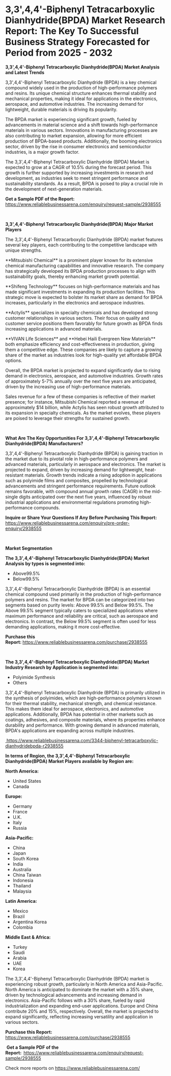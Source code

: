 <p><h1>3,3',4,4'-Biphenyl Tetracarboxylic Dianhydride(BPDA) Market Research Report: The Key To Successful Business Strategy Forecasted for Period from 2025 - 2032</h1></p><p><strong>3,3',4,4'-Biphenyl Tetracarboxylic Dianhydride(BPDA) Market Analysis and Latest Trends</strong></p>
<p><p>3,3',4,4'-Biphenyl Tetracarboxylic Dianhydride (BPDA) is a key chemical compound widely used in the production of high-performance polymers and resins. Its unique chemical structure enhances thermal stability and mechanical properties, making it ideal for applications in the electronics, aerospace, and automotive industries. The increasing demand for lightweight, durable materials is driving its popularity.</p><p>The BPDA market is experiencing significant growth, fueled by advancements in material science and a shift towards high-performance materials in various sectors. Innovations in manufacturing processes are also contributing to market expansion, allowing for more efficient production of BPDA-based products. Additionally, the booming electronics sector, driven by the rise in consumer electronics and semiconductor industries, is a major growth factor.</p><p>The 3,3',4,4'-Biphenyl Tetracarboxylic Dianhydride (BPDA) Market is expected to grow at a CAGR of 10.5% during the forecast period. This growth is further supported by increasing investments in research and development, as industries seek to meet stringent performance and sustainability standards. As a result, BPDA is poised to play a crucial role in the development of next-generation materials.</p></p>
<p><strong>Get a Sample PDF of the Report:&nbsp;</strong> <a href="https://www.reliablebusinessarena.com/enquiry/request-sample/2938555?utm_campaign=3177&utm_medium=2&utm_source=Github&utm_content=ia&utm_term=15032025&utm_id=3344-biphenyl-tetracarboxylic-dianhydridebpda">https://www.reliablebusinessarena.com/enquiry/request-sample/2938555</a></p>
<p>&nbsp;</p>
<p><strong>3,3',4,4'-Biphenyl Tetracarboxylic Dianhydride(BPDA) Major Market Players</strong></p>
<p><p>The 3,3',4,4'-Biphenyl Tetracarboxylic Dianhydride (BPDA) market features several key players, each contributing to the competitive landscape with unique strengths. </p><p>**Mitsubishi Chemical** is a prominent player known for its extensive chemical manufacturing capabilities and innovative research. The company has strategically developed its BPDA production processes to align with sustainability goals, thereby enhancing market growth potential.</p><p>**Shifeng Technology** focuses on high-performance materials and has made significant investments in expanding its production facilities. This strategic move is expected to bolster its market share as demand for BPDA increases, particularly in the electronics and aerospace industries.</p><p>**Actylis** specializes in specialty chemicals and has developed strong customer relationships in various sectors. Their focus on quality and customer service positions them favorably for future growth as BPDA finds increasing applications in advanced materials.</p><p>**VIVAN Life Sciences** and **Hebei Haili Evergreen New Materials** both emphasize efficiency and cost-effectiveness in production, giving them a competitive edge. These companies are likely to capture a growing share of the market as industries look for high-quality yet affordable BPDA options.</p><p>Overall, the BPDA market is projected to expand significantly due to rising demand in electronics, aerospace, and automotive industries. Growth rates of approximately 5-7% annually over the next five years are anticipated, driven by the increasing use of high-performance materials.</p><p>Sales revenue for a few of these companies is reflective of their market presence; for instance, Mitsubishi Chemical reported a revenue of approximately $14 billion, while Actylis has seen robust growth attributed to its expansion in specialty chemicals. As the market evolves, these players are poised to leverage their strengths for sustained growth.</p></p>
<p>&nbsp;</p>
<p><strong>What Are The Key Opportunities For 3,3',4,4'-Biphenyl Tetracarboxylic Dianhydride(BPDA) Manufacturers?</strong></p>
<p><p>3,3',4,4'-Biphenyl Tetracarboxylic Dianhydride (BPDA) is gaining traction in the market due to its pivotal role in high-performance polymers and advanced materials, particularly in aerospace and electronics. The market is projected to expand, driven by increasing demand for lightweight, heat-resistant materials. Growth trends indicate a rising adoption in applications such as polyimide films and composites, propelled by technological advancements and stringent performance requirements. Future outlook remains favorable, with compound annual growth rates (CAGR) in the mid-single digits anticipated over the next five years, influenced by robust industrial applications and environmental regulations promoting high-performance compounds.</p></p>
<p><strong>Inquire or Share Your Questions If Any Before Purchasing This Report:</strong> <a href="https://www.reliablebusinessarena.com/enquiry/pre-order-enquiry/2938555?utm_campaign=3177&utm_medium=2&utm_source=Github&utm_content=ia&utm_term=15032025&utm_id=3344-biphenyl-tetracarboxylic-dianhydridebpda">https://www.reliablebusinessarena.com/enquiry/pre-order-enquiry/2938555</a></p>
<p>&nbsp;</p>
<p><strong>Market Segmentation</strong></p>
<p><strong>The 3,3',4,4'-Biphenyl Tetracarboxylic Dianhydride(BPDA) Market Analysis by types is segmented into:</strong></p>
<p><ul><li>Above99.5%</li><li>Below99.5%</li></ul></p>
<p><p>3,3',4,4'-Biphenyl Tetracarboxylic Dianhydride (BPDA) is an essential chemical compound used primarily in the production of high-performance polymers and resins. The market for BPDA can be categorized into two segments based on purity levels: Above 99.5% and Below 99.5%. The Above 99.5% segment typically caters to specialized applications where maximum performance and reliability are critical, such as aerospace and electronics. In contrast, the Below 99.5% segment is often used for less demanding applications, making it more cost-effective.</p></p>
<p><strong>Purchase this Report:&nbsp;</strong><a href="https://www.reliablebusinessarena.com/purchase/2938555?utm_campaign=3177&utm_medium=2&utm_source=Github&utm_content=ia&utm_term=15032025&utm_id=3344-biphenyl-tetracarboxylic-dianhydridebpda">https://www.reliablebusinessarena.com/purchase/2938555</a></p>
<p>&nbsp;</p>
<p><strong>The 3,3',4,4'-Biphenyl Tetracarboxylic Dianhydride(BPDA) Market Industry Research by Application is segmented into:</strong></p>
<p><ul><li>Polyimide Synthesis</li><li>Others</li></ul></p>
<p><p>3,3',4,4'-Biphenyl Tetracarboxylic Dianhydride (BPDA) is primarily utilized in the synthesis of polyimides, which are high-performance polymers known for their thermal stability, mechanical strength, and chemical resistance. This makes them ideal for aerospace, electronics, and automotive applications. Additionally, BPDA has potential in other markets such as coatings, adhesives, and composite materials, where its properties enhance durability and performance. With growing demand in advanced materials, BPDA's applications are expanding across multiple industries.</p></p>
<p><a href="https://www.reliablebusinessarena.com/3344-biphenyl-tetracarboxylic-dianhydridebpda-r2938555?utm_campaign=3177&utm_medium=2&utm_source=Github&utm_content=ia&utm_term=15032025&utm_id=3344-biphenyl-tetracarboxylic-dianhydridebpda">&nbsp;https://www.reliablebusinessarena.com/3344-biphenyl-tetracarboxylic-dianhydridebpda-r2938555</a></p>
<p><strong>In terms of Region, the 3,3',4,4'-Biphenyl Tetracarboxylic Dianhydride(BPDA) Market Players available by Region are:</strong></p>
<p>
    <p> <strong> North America: </strong>
        <ul>
            <li>United States</li>
            <li>Canada</li>
        </ul>
        </p> 
    <p> <strong> Europe: </strong>
        <ul>
            <li>Germany</li>
            <li>France</li>
            <li>U.K.</li>
            <li>Italy</li>
            <li>Russia</li>
        </ul>
        </p> 
    <p> <strong> Asia-Pacific: </strong>
        <ul>
            <li>China</li>
            <li>Japan</li>
            <li>South Korea</li>
            <li>India</li>
            <li>Australia</li>
            <li>China Taiwan</li>
            <li>Indonesia</li>
            <li>Thailand</li>
            <li>Malaysia</li>
        </ul>
        </p> 
    <p> <strong> Latin America: </strong>
        <ul>
            <li>Mexico</li>
            <li>Brazil</li>
            <li>Argentina Korea</li>
            <li>Colombia</li>
        </ul>
        </p> 
    <p> <strong> Middle East & Africa: </strong>
        <ul>
            <li>Turkey</li>
            <li>Saudi</li>
            <li>Arabia</li>
            <li>UAE</li>
            <li>Korea</li>
        </ul>
    </p>
    </p>
<p><p>The 3,3',4,4'-Biphenyl Tetracarboxylic Dianhydride (BPDA) market is experiencing robust growth, particularly in North America and Asia-Pacific. North America is anticipated to dominate the market with a 35% share, driven by technological advancements and increasing demand in electronics. Asia-Pacific follows with a 30% share, fueled by rapid industrialization and expanding end-user applications. Europe and China contribute 20% and 15%, respectively. Overall, the market is projected to expand significantly, reflecting increasing versatility and application in various sectors.</p></p>
<p><strong>Purchase this Report: </strong><a href="https://www.reliablebusinessarena.com/purchase/2938555?utm_campaign=3177&utm_medium=2&utm_source=Github&utm_content=ia&utm_term=15032025&utm_id=3344-biphenyl-tetracarboxylic-dianhydridebpda">https://www.reliablebusinessarena.com/purchase/2938555</a></p>
<p>&nbsp;<strong>Get a Sample PDF of the Report:&nbsp;&nbsp;</strong><a href="https://www.reliablebusinessarena.com/enquiry/request-sample/2938555?utm_campaign=3177&utm_medium=2&utm_source=Github&utm_content=ia&utm_term=15032025&utm_id=3344-biphenyl-tetracarboxylic-dianhydridebpda">https://www.reliablebusinessarena.com/enquiry/request-sample/2938555</a></p>
<p><strong></strong></p>
<p>Check more reports on <a href="https://www.reliablebusinessarena.com/?utm_campaign=3177&utm_medium=2&utm_source=Github&utm_content=ia&utm_term=15032025&utm_id=3344-biphenyl-tetracarboxylic-dianhydridebpda">https://www.reliablebusinessarena.com/</a></p>